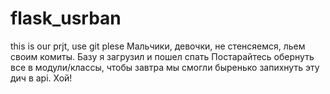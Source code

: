 # flask_usrban
this is our prjt, use git plese
Мальчики, девочки, не стенсяемся, льем своим комиты. Базу я загрузил и пошел спать
Постарайтесь обернуть все в модули/классы, чтобы завтра мы смогли быренько запихнуть эту дич в api.
Хой!


